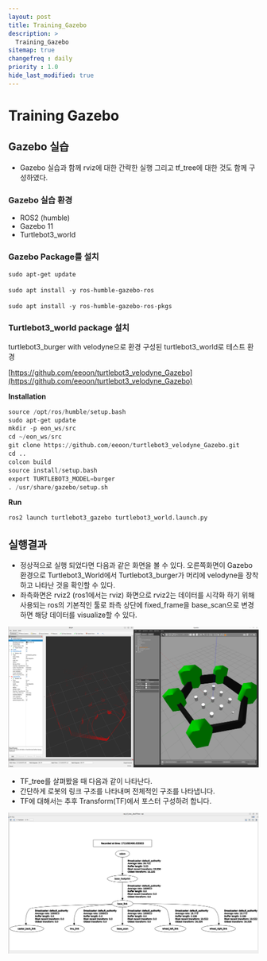 ```yaml
---
layout: post
title: Training_Gazebo
description: >
  Training_Gazebo
sitemap: true
changefreq : daily
priority : 1.0
hide_last_modified: true
---
```


# Training Gazebo

## Gazebo 실습

- Gazebo 실습과 함께 rviz에 대한 간략한 실행 그리고 tf_tree에 대한 것도 함께 구성하였다.

### Gazebo 실습 환경

- ROS2 (humble)
- Gazebo 11
- Turtlebot3_world

### Gazebo Package를 설치

```
sudo apt-get update

sudo apt install -y ros-humble-gazebo-ros

sudo apt install -y ros-humble-gazebo-ros-pkgs
```

### Turtlebot3_world package 설치

turtlebot3_burger with velodyne으로 환경 구성된 turtlebot3_world로 테스트 환경

[https://github.com/eeoon/turtlebot3_velodyne_Gazebo](https://github.com/eeoon/turtlebot3_velodyne_Gazebo)

**Installation**

```python
source /opt/ros/humble/setup.bash
sudo apt-get update
mkdir -p eon_ws/src
cd ~/eon_ws/src
git clone https://github.com/eeoon/turtlebot3_velodyne_Gazebo.git
cd ..
colcon build
source install/setup.bash
export TURTLEBOT3_MODEL=burger
. /usr/share/gazebo/setup.sh
```

**Run**

```python
ros2 launch turtlebot3_gazebo turtlebot3_world.launch.py
```

## 실행결과

- 정상적으로 실행 되었다면 다음과 같은 화면을 볼 수 있다. 오른쪽화면이 Gazebo 환경으로 Turtlebot3_World에서 Turtlebot3_burger가 머리에 velodyne을 장착하고 나타난 것을 확인할 수 있다.
- 좌측화면은 rviz2 (ros1에서는 rviz) 화면으로 rviz2는 데이터를 시각화 하기 위해 사용되는 ros의 기본적인 툴로 좌측 상단에 fixed_frame을 base_scan으로 변경하면 해당 데이터를 visualize할 수 있다.

![result_picture.png](https://raw.githubusercontent.com/eeoon/eeoon.github.io/main/robotics/images/training_gazebo/image.png)

- TF_tree를 살펴봤을 때 다음과 같이 나타난다.
- 간단하게 로봇의 링크 구조를 나타내며 전체적인 구조를 나타냅니다.
- TF에 대해서는 추후 Transform(TF)에서 포스터 구성하려 합니다.

![rqt_tf_tree.png](https://raw.githubusercontent.com/eeoon/eeoon.github.io/main/robotics/images/training_gazebo/image2.png)
